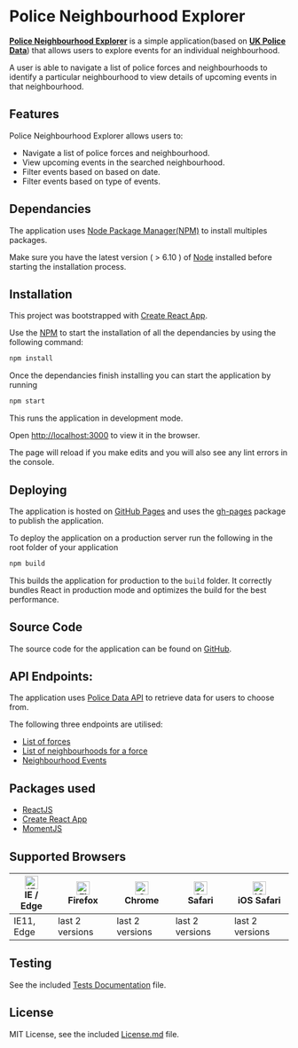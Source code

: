 #  Police Neighbourhood Explorer

**[Police Neighbourhood Explorer](https://abhishekm86.github.io/police-neigbourhood-explorer/)** is a simple application(based on **[UK Police Data](https://data.police.uk/)**) that allows users to explore events for an individual neighbourhood. 

A user is able to navigate a list of police forces and neighbourhoods to identify a particular neighbourhood to view details of upcoming events in that neighbourhood.

## Features
Police Neighbourhood Explorer allows users to:
* Navigate a list of police forces and neighbourhood.
* View upcoming events in the searched neighbourhood.
* Filter events based on based on date.
* Filter events based on type of events.

## Dependancies
The application uses [Node Package Manager(NPM)](https://www.npmjs.com/) to install multiples packages.

Make sure you have the latest version ( > 6.10 ) of [Node](https://nodejs.org/) installed before starting the installation process.

## Installation
This project was bootstrapped with [Create React App](https://github.com/facebook/create-react-app).

Use the [NPM](https://www.npmjs.com/) to start the installation of all the dependancies by using the following command:

```bash
npm install
```
Once the dependancies finish installing you can start the application by running
```bash
npm start
```
This runs the application in development mode.


Open [http://localhost:3000](http://localhost:3000) to view it in the browser.

The page will reload if you make edits and you will also see any lint errors in the console.

## Deploying
The application is hosted on [GitHub Pages](https://pages.github.com/) and uses the [gh-pages](https://github.com/tschaub/gh-pages) package to publish the application.

To deploy the application on a production server run the following in the root folder of your application
```bash
npm build
```
This builds the application for production to the `build` folder.
It correctly bundles React in production mode and optimizes the build for the best performance.

## Source Code
The source code for the application can be found on [GitHub](https://github.com/abhishekm86/police-neigbourhood-explorer).

## API Endpoints:
The application uses [Police Data API](https://data.police.uk/) to retrieve data for users to choose from. 

The following three endpoints are utilised:
* [List of forces](https://data.police.uk/docs/method/forces/)
* [List of neighbourhoods for a force](https://data.police.uk/docs/method/neighbourhoods/)
* [Neighbourhood Events](https://data.police.uk/docs/method/neighbourhood-events/)

## Packages used
* [ReactJS](https://reactjs.org/)
* [Create React App](https://facebook.github.io/create-react-app/docs/getting-started)
* [MomentJS](https://momentjs.com/)


## Supported Browsers
| <img src="https://raw.githubusercontent.com/alrra/browser-logos/master/src/edge/edge_48x48.png" alt="IE / Edge" width="24px" height="24px" /></br>IE / Edge | <img src="https://raw.githubusercontent.com/alrra/browser-logos/master/src/firefox/firefox_48x48.png" alt="Firefox" width="24px" height="24px" /></br>Firefox | <img src="https://raw.githubusercontent.com/alrra/browser-logos/master/src/chrome/chrome_48x48.png" alt="Chrome" width="24px" height="24px" /></br>Chrome | <img src="https://raw.githubusercontent.com/alrra/browser-logos/master/src/safari/safari_48x48.png" alt="Safari" width="24px" height="24px" /></br>Safari | <img src="https://raw.githubusercontent.com/alrra/browser-logos/master/src/safari-ios/safari-ios_48x48.png" alt="iOS Safari" width="24px" height="24px" /></br>iOS Safari |
| --------- | --------- | --------- | --------- | --------- |
| IE11, Edge| last 2 versions| last 2 versions| last 2 versions| last 2 versions 

## Testing
See the included [Tests Documentation](https://github.com/abhishekm86/police-neigbourhood-explorer/blob/master/Tests-Documentation.pdf) file.

## License
MIT License, see the included [License.md](https://github.com/abhishekm86/police-neigbourhood-explorer/blob/master/License.md) file.